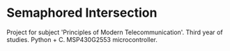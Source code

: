 # Semaphored Intersection
Project for subject 'Principles of Modern Telecommunication'. Third year of studies. Python + C. MSP430G2553 microcontroller.
